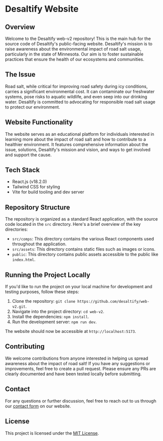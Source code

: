 # Desaltify Website

## Overview
Welcome to the Desaltify web-v2 repository! This is the main hub for the source code of Desaltify's public-facing website. Desaltify's mission is to raise awareness about the environmental impact of road salt usage, particularly in the state of Minnesota. Our aim is to foster sustainable practices that ensure the health of our ecosystems and communities. 

## The Issue
Road salt, while critical for improving road safety during icy conditions, carries a significant environmental cost. It can contaminate our freshwater systems, pose risks to aquatic wildlife, and even seep into our drinking water. Desaltify is committed to advocating for responsible road salt usage to protect our environment.

## Website Functionality
The website serves as an educational platform for individuals interested in learning more about the impact of road salt and how to contribute to a healthier environment. It features comprehensive information about the issue, solutions, Desaltify's mission and vision, and ways to get involved and support the cause.

## Tech Stack
- React.js (v18.2.0)
- Tailwind CSS for styling
- Vite for build tooling and dev server

## Repository Structure
The repository is organized as a standard React application, with the source code located in the `src` directory. Here's a brief overview of the key directories:

- `src/comps`: This directory contains the various React components used throughout the application.
- `src/assets`: This directory contains static files such as images or icons.
- `public`: This directory contains public assets accessible to the public like `index.html`.

## Running the Project Locally
If you'd like to run the project on your local machine for development and testing purposes, follow these steps:

1. Clone the repository: `git clone https://github.com/desaltify/web-v2.git`.
2. Navigate into the project directory: `cd web-v2`.
3. Install the dependencies: `npm install`.
4. Run the development server: `npm run dev`.

The website should now be accessible at `http://localhost:5173`.

## Contributing
We welcome contributions from anyone interested in helping us spread awareness about the impact of road salt! If you have any suggestions or improvements, feel free to create a pull request. Please ensure any PRs are clearly documented and have been tested locally before submitting.

## Contact
For any questions or further discussion, feel free to reach out to us through our [contact form]() on our website.

## License
This project is licensed under the [MIT License](https://opensource.org/licenses/MIT).
